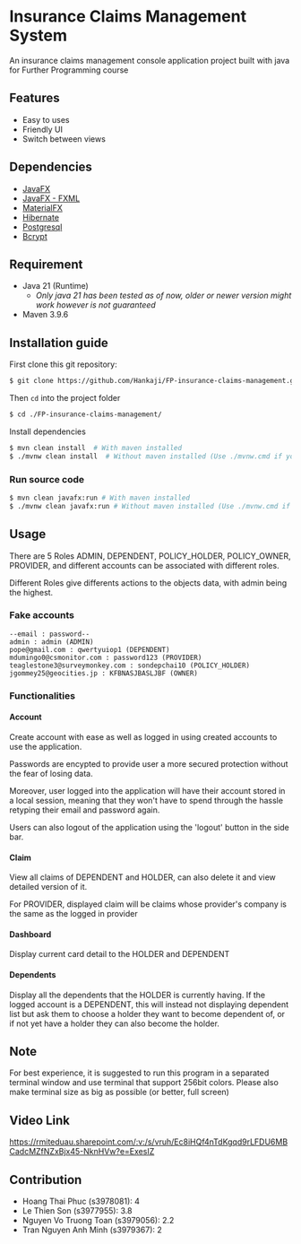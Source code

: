 # Insurance Claims Management System 
An insurance claims management console application project built with java for Further Programming course

## Features
- Easy to uses
- Friendly UI
- Switch between views

## Dependencies
- [JavaFX](https://openjfx.io/)
- [JavaFX - FXML](https://openjfx.io/)
- [MaterialFX](https://github.com/palexdev/MaterialFX)
- [Hibernate](https://hibernate.org/)
- [Postgresql](https://jdbc.postgresql.org/)
- [Bcrypt](https://github.com/patrickfav/bcrypt)

## Requirement
- Java 21 (Runtime)
  - *Only java 21 has been tested as of now, older or newer version might work however is not guaranteed*
- Maven 3.9.6

## Installation guide

First clone this git repository:
```bash
$ git clone https://github.com/Hankaji/FP-insurance-claims-management.git
```

Then `cd` into the project folder

```bash
$ cd ./FP-insurance-claims-management/
```

Install dependencies
```bash
$ mvn clean install  # With maven installed
$ ./mvnw clean install  # Without maven installed (Use ./mvnw.cmd if you're on Window)
```

### Run source code

```bash
$ mvn clean javafx:run # With maven installed
$ ./mvnw clean javafx:run # Without maven installed (Use ./mvnw.cmd if you're on Window)
```

## Usage

There are 5 Roles ADMIN, DEPENDENT, POLICY_HOLDER, POLICY_OWNER, PROVIDER, and different accounts can be associated with different roles.

Different Roles give differents actions to the objects data, with admin being the highest.

### Fake accounts

```
--email : password--
admin : admin (ADMIN)
pope@gmail.com : qwertyuiop1 (DEPENDENT)
mdumingo0@csmonitor.com : password123 (PROVIDER)
teaglestone3@surveymonkey.com : sondepchai10 (POLICY_HOLDER)
jgommey25@geocities.jp : KFBNASJBASLJBF (OWNER)
```

### Functionalities

#### Account

Create account with ease as well as logged in using created accounts to use the application.

Passwords are encypted to provide user a more secured protection without the fear of losing data.

Moreover, user logged into the application will have their account stored in a local session, meaning that they won't have to spend through the hassle retyping their email and password again.

Users can also logout of the application using the 'logout' button in the side bar.

#### Claim

View all claims of DEPENDENT and HOLDER, can also delete it and view detailed version of it.

For PROVIDER, displayed claim will be claims whose provider's company is the same as the logged in provider

#### Dashboard

Display current card detail to the HOLDER and DEPENDENT

#### Dependents

Display all the dependents that the HOLDER is currently having. If the logged account is a DEPENDENT, this will instead not displaying dependent list but ask them to choose a holder they want to become dependent of, or if not yet have a holder they can also become the holder.

## Note

For best experience, it is suggested to run this program in a separated terminal window and use terminal that support 256bit colors. Please also make terminal size as big as possible (or better, full screen)

## Video Link

https://rmiteduau.sharepoint.com/:v:/s/vruh/Ec8iHQf4nTdKgqd9rLFDU6MBCadcMZfNZxBjx45-NknHVw?e=ExesIZ 

## Contribution
- Hoang Thai Phuc (s3978081): 4
- Le Thien Son (s3977955): 3.8
- Nguyen Vo Truong Toan (s3979056): 2.2
- Tran Nguyen Anh Minh (s3979367): 2
